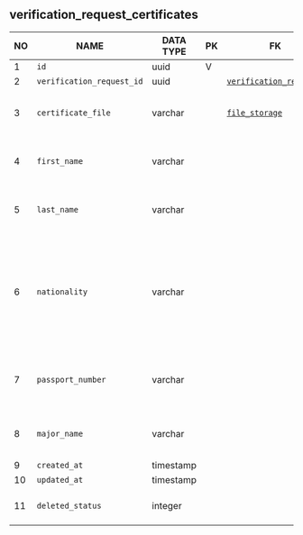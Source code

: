 verification_request_certificates
----------------------------


NO | NAME | DATA TYPE | PK | FK | DESCRIPTION  | COMMENTS          
---|------|-----------|----|----|--------------|----------
1|`id` | uuid | V |  | 
2|`verification_request_id` | uuid |  | [`verification_requests`](verification_requests.md) | 
3|`certificate_file` | varchar |  | [`file_storage`](file_storage.md) | A copy of the certificate document in pdf format
4|`first_name` | varchar |  |  | First name as spelled in the certificate document
5|`last_name` | varchar |  |  | Last name as spelled in the certificate document
6|`nationality` | varchar |  |  | A string, sometimes a country name, like 'Egypt', sometimes - a nationality name, like 'Belgian', as written in the certificate
7|`passport_number` | varchar |  |  | Passport number of a person the certificate is issued to.
8|`major_name` | varchar |  |  | Major (specialization) as it is set in the certificate
9|`created_at` | timestamp |  |  | 
10|`updated_at` | timestamp |  |  | 
11|`deleted_status` | integer |  |  | 0 - active record, 1 - deleted record.
